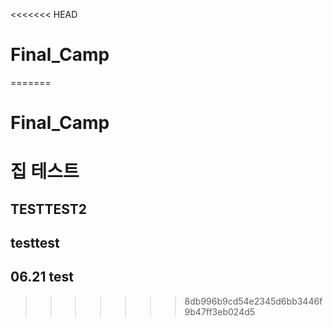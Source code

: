 <<<<<<< HEAD
# Final_Camp
=======
# Final_Camp

# 집 테스트

## TESTTEST2
## testtest

## 06.21 test
>>>>>>> 8db996b9cd54e2345d6bb3446f9b47ff3eb024d5
